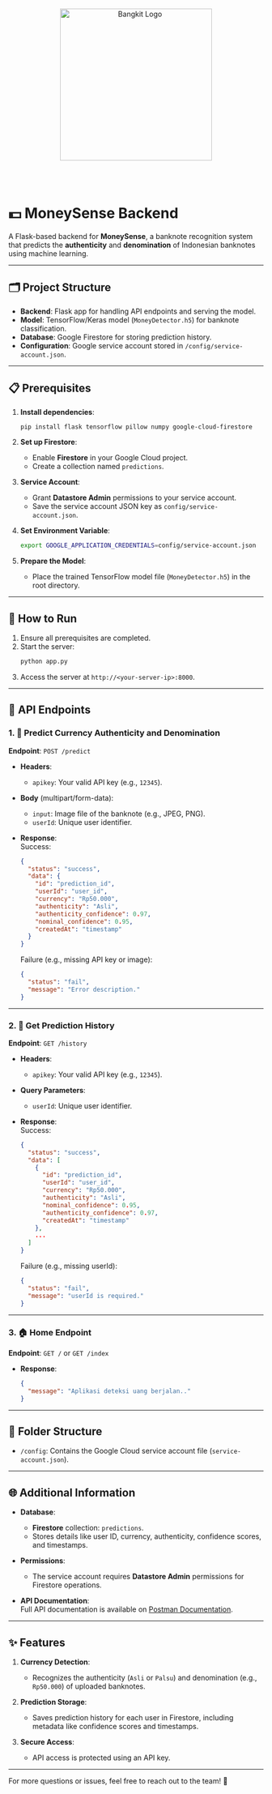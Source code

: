 <br>
<p align="center">
  <img src="https://upload.wikimedia.org/wikipedia/commons/e/e2/Bangkit-logo.png" alt="Bangkit Logo" width="300">
</p>
<br><br>

# 💵 MoneySense Backend

A Flask-based backend for **MoneySense**, a banknote recognition system that predicts the **authenticity** and **denomination** of Indonesian banknotes using machine learning.  

---

## 🗂️ Project Structure

- **Backend**: Flask app for handling API endpoints and serving the model.
- **Model**: TensorFlow/Keras model (`MoneyDetector.h5`) for banknote classification.
- **Database**: Google Firestore for storing prediction history.
- **Configuration**: Google service account stored in `/config/service-account.json`.

---

## 📋 Prerequisites

1. **Install dependencies**:
   ```bash
   pip install flask tensorflow pillow numpy google-cloud-firestore
   ```

2. **Set up Firestore**:
   - Enable **Firestore** in your Google Cloud project.
   - Create a collection named `predictions`.

3. **Service Account**:
   - Grant **Datastore Admin** permissions to your service account.
   - Save the service account JSON key as `config/service-account.json`.

4. **Set Environment Variable**:
   ```bash
   export GOOGLE_APPLICATION_CREDENTIALS=config/service-account.json
   ```

5. **Prepare the Model**:
   - Place the trained TensorFlow model file (`MoneyDetector.h5`) in the root directory.

---

## 🚀 How to Run

1. Ensure all prerequisites are completed.
2. Start the server:
   ```bash
   python app.py
   ```
3. Access the server at `http://<your-server-ip>:8000`.

---

## 📡 API Endpoints

### 1. 🧾 Predict Currency Authenticity and Denomination  
**Endpoint**: `POST /predict`  

- **Headers**:  
  - `apikey`: Your valid API key (e.g., `12345`).  

- **Body** (multipart/form-data):  
  - `input`: Image file of the banknote (e.g., JPEG, PNG).  
  - `userId`: Unique user identifier.  

- **Response**:  
   Success:
   ```json
   {
     "status": "success",
     "data": {
       "id": "prediction_id",
       "userId": "user_id",
       "currency": "Rp50.000",
       "authenticity": "Asli",
       "authenticity_confidence": 0.97,
       "nominal_confidence": 0.95,
       "createdAt": "timestamp"
     }
   }
   ```  
   Failure (e.g., missing API key or image):  
   ```json
   {
     "status": "fail",
     "message": "Error description."
   }
   ```

---

### 2. 📜 Get Prediction History  
**Endpoint**: `GET /history`  

- **Headers**:  
  - `apikey`: Your valid API key (e.g., `12345`).  

- **Query Parameters**:  
  - `userId`: Unique user identifier.  

- **Response**:  
   Success:
   ```json
   {
     "status": "success",
     "data": [
       {
         "id": "prediction_id",
         "userId": "user_id",
         "currency": "Rp50.000",
         "authenticity": "Asli",
         "nominal_confidence": 0.95,
         "authenticity_confidence": 0.97,
         "createdAt": "timestamp"
       },
       ...
     ]
   }
   ```  
   Failure (e.g., missing userId):  
   ```json
   {
     "status": "fail",
     "message": "userId is required."
   }
   ```

---

### 3. 🏠 Home Endpoint  
**Endpoint**: `GET /` or `GET /index`  

- **Response**:  
   ```json
   {
     "message": "Aplikasi deteksi uang berjalan.."
   }
   ```

---

## 📂 Folder Structure  

- `/config`: Contains the Google Cloud service account file (`service-account.json`).  

---

## 🌐 Additional Information  

- **Database**:  
  - **Firestore** collection: `predictions`.  
  - Stores details like user ID, currency, authenticity, confidence scores, and timestamps.  

- **Permissions**:  
  - The service account requires **Datastore Admin** permissions for Firestore operations.  

- **API Documentation**:  
  Full API documentation is available on [Postman Documentation](https://documenter.getpostman.com/view/22135642/2sAYBUDCGr).  

---

## ✨ Features  

1. **Currency Detection**:  
   - Recognizes the authenticity (`Asli` or `Palsu`) and denomination (e.g., `Rp50.000`) of uploaded banknotes.  

2. **Prediction Storage**:  
   - Saves prediction history for each user in Firestore, including metadata like confidence scores and timestamps.  

3. **Secure Access**:  
   - API access is protected using an API key.  

---  

For more questions or issues, feel free to reach out to the team! 📧
